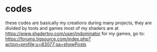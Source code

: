 # codes
these codes are basically my creations during many projects, they are divided by tools and games
most of my shaders are at
https://www.shadertoy.com/user/indominator
for my games, go to:
https://forums.tigsource.com/index.php?action=profile;u=83077;sa=showPosts
